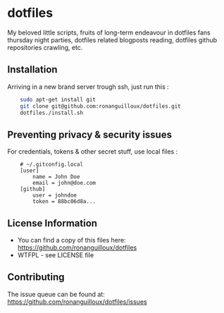 dotfiles
========

My beloved little scripts, fruits of long-term endeavour in dotfiles fans thursday night parties, dotfiles related blogposts reading, dotfiles github repositories crawling, etc.


Installation
------------

Arriving in a new brand server trough ssh, just run this :

``` bash
    sudo apt-get install git 
    git clone git@github.com:ronanguilloux/dotfiles.git
    dotfiles./install.sh
```

Preventing privacy & security issues
------------------------------------

For credentials, tokens & other secret stuff, use local files :

```
    # ~/.gitconfig.local
    [user]
        name = John Doe
        email = john@doe.com
    [github]
        user = johndoe
        token = 88bc06d8a...
```


License Information
-------------------

* You can find a copy of this files here: https://github.com/ronanguilloux/dotfiles
* WTFPL - see LICENSE file


Contributing
------------

The issue queue can be found at: https://github.com/ronanguilloux/dotfiles/issues

